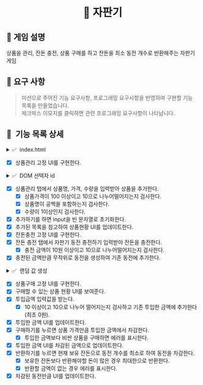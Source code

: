 <h1 align="middle">🥤 자판기</h1>

## 👀 게임 설명
상품을 관리, 잔돈 충전, 상품 구매를 하고 잔돈을 최소 동전 개수로 반환해주는 자판기 게임

## 📃 요구 사항
> 미션으로 주어진 기능 요구사항, 프로그래밍 요구사항을 반영하여 구현할 기능 목록을 만들었습니다.<br>
> 체크박스 이모지를 클릭하면 관련 프로그래밍 요구사항이 나타납니다.

## 💬 &nbsp;기능 목록 상세
<details>
  <summary>✅ &nbsp;index.html</summary>
  <ul>
    <li>스크립트 추가 외에 주어진 index.html파일은 수정할 수 없다.</li>
  </ul>
</details>

- [x] 상품관리 고정 UI를 구현한다.
<details>
  <summary>✅ &nbsp;DOM 선택자 id</summary>
  <ul>
    <h3>탭 메뉴 버튼</h3>
    <li>상품 구매 탭으로 이동하는 메뉴 버튼 id는 product-purchase-menu이다.</li>
    <li>잔돈 충전탭으로 이동하는 메뉴 버튼 id는 `vending-machine-manage-menu`이다.</li>
    <li>상품 관리탭으로 이동하는 메뉴 버튼 id는 product-add-menu이다.</li>
    <br><h3>상품 관리(추가) 메뉴</h3>
    <li>상품 추가 입력 폼의 상품명 입력 요소의 id는 product-name-input이다.</li>
    <li>상품 추가 입력 폼의 상품 가격 입력 요소의 id는 product-price-input이다.</li>
    <li>상품 추가 입력 폼의 수량 입력 요소의 id는 product-quantity-input이다.</li>
    <li>상품 추가하기 버튼 요소의 id는 product-add-button이다.</li>
    <li>추가한 각 상품 요소의 class명은 product-manage-item이며, 하위에 아래 요소들을 갖는다.</li>
    <ul>
      <li>상품명에 해당하는 요소의 class명은 product-manage-name이다.</li>
      <li>가격에 해당하는 요소의 class명은 product-manage-price이다.</li>
      <li>수량에 해당하는 요소의 class명은 product-manage-quantity이다.</li>
    </ul>
    <br><h3>잔돈 충전 (자판기 보유 동전) 메뉴</h3>
    <li>자판기가 보유할 금액을 충전할 요소의 id는 vending-machine-charge-input이다.</li>
    <li>충전하기 버튼에 해당하는 요소의 id는 vending-machine-charge-button이다.</li>
    <li>충전된 금액을 확인하는 요소의 id는 vending-machine-charge-amount 이다.</li>
    <li>보유한 각 동전의 개수에 해당하는 요소의 id는 다음과 같다.</li>
    <ul>
      <li>500원: vending-machine-coin-500-quantity</li>
      <li>100원: vending-machine-coin-100-quantity</li>
      <li>50원: vending-machine-coin-50-quantity</li>
      <li>10원: vending-machine-coin-10-quantity</li>
    </ul>
    <br><h3>상품 구매 메뉴</h3>
    <li>투입 금액 입력 요소의 id는 charge-input이다.</li>
    <li>투입하기 버튼 요소의 id는 charge-button이다.</li>
    <li>투입한 금액을 확인하는 요소의 id는 charge-amount이다.</li>
    <li>반환하기 버튼 요소의 id는 coin-return-button이다.</li>
    <li>반환된 각 동전의 개수에 해당하는 요소의 id는 다음과 같다.</li>
    <ul>
      <li>500원: coin-500-quantity</li>
      <li>100원: coin-100-quantity</li>
      <li>50원: coin-50-quantity</li>
      <li>10원: coin-10-quantity</li>
    </ul>
    <li>각 상품 요소의 class명은 product-purchase-item이고, 하위에 아래 요소들을 갖는다.</li>
    <ul>
      <li>구매 버튼에 해당하는 요소의 class명은 purchase-button이다.</li>
      <li>상품명에 해당하는 요소의 class명은 product-purchase-name이다.</li>
      <li>가격에 해당하는 요소의 class명은 product-purchase-price이다.</li>
      <li>수량에 해당하는 요소의 class명은 product-purchase-quantity이다.</li>
      <li>상품명은 dataset 속성을 사용하고 data-product-name 형식으로 저장한다.</li>
      <li>가격은 dataset 속성을 사용하고 data-product-price 형식으로 저장한다.</li>
      <li>수량은 dataset 속성을 사용하고 data-product-quantity 형식으로 저장한다.</li>
    </ul>
  </ul>
</details>

- [x] 상품관리 탭에서 상품명, 가격, 수량을 입력받아 상품을 추가한다.
  - [x] 상품가격이 100 이상이고 10으로 나누어떨어지는지 검사한다.
  - [x] 상품명이 공백을 포함하는지 검사한다.
  - [x] 수량이 1이상인지 검사한다.
- [x] 추가하기를 하면 input을 빈 문자열로 초기화한다.
- [x] 추가된 목록을 참고하여 상품현황 UI를 업데이트한다.
- [x] 잔돈충전 고정 UI를 구현한다.
- [x] 잔돈 충전 탭에서 자판기 동전 충전하기 입력받아 잔돈을 충전한다.
  - [x] 충전 금액이 10원 이상이고 10으로 나누어떨어지는지 검사한다.
- [x] 충전된 금액만큼 무작위로 동전을 생성하여 기존 동전에 추가한다.
<details>
  <summary>✅ &nbsp;랜덤 값 생성</summary>
  <ul>
    <li>랜덤 값 생성은 <a href="https://github.com/woowacourse-projects/javascript-mission-utils#mission-utils"><code>MissionUtils</code> 라이브러리</a>의 <code>Random.pickNumberInList</code>를 사용한다.</li>
  </ul>
</details>

- [x] 상품구매 고정 UI를 구현한다.
- [x] 구매할 수 있는 상품 현황 UI를 보여준다.
- [x] 투입금액 입력값을 받는다.
  - [x] 10 이상이고 10으로 나누어 떨어지는지 검사하고 기존 투입한 금액에 추가한다(최초 0원).
- [x] 투입한 금액 UI를 업데이트한다.
- [x] 구매하기를 누르면 상품 가격만큼 투입한 금액에서 차감한다.
  - [x] 투입한 금액보다 비싼 상품을 구매하면 에러를 표시한다.
- [x] 투입한 금액 UI를 차감된 금액으로 업데이트한다.
- [x] 반환하기를 누르면 현재 보유 잔돈으로 동전 개수를 최소로 하여 동전을 차감한다.
  - [x] 보유한 잔돈보다 반환해야할 돈이 많은 경우 최대한으로 반환한다.
  - [x] 반환할 금액이 없는 경우 에러를 표시한다.
- [x] 차감된 동전만큼 UI를 업데이트한다.
